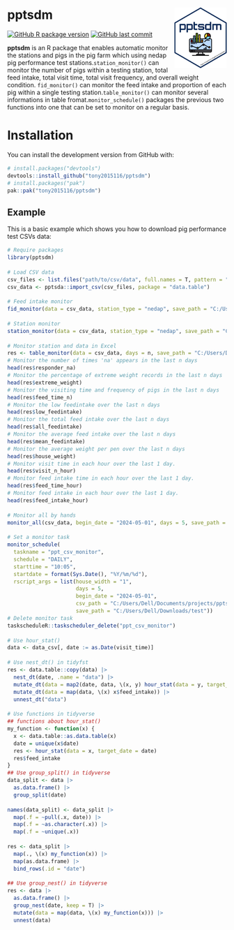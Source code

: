 # pptsdm <a href='https://tony2015116.github.io/pptsdm/'><img src='man/figures/logo.svg'  width="120" align="right" />
<!--apple-touch-icon-120x120.png-->
<!-- <picture><source srcset="reference/figures/apple-touch-icon-120x120.png" media="(prefers-color-scheme: dark)"></picture> -->

<!-- badges: start -->
[![GitHub R package version](https://img.shields.io/github/r-package/v/tony2015116/pptsdm)](#)
[![GitHub last commit](https://img.shields.io/github/last-commit/tony2015116/pptsdm)](#)
<!-- badges: end -->

**pptsdm** is an R package that enables automatic monitor the stations and pigs in the pig farm which using nedap pig performance test stations.`station_monitor()` can monitor the number of pigs within a testing station, total feed intake, total visit time, total visit frequency, and overall weight condition. `fid_monitor()` can monitor the feed intake and proportion of each pig within a single testing station.`table_monitor()` can monitor several informations in table fromat.`monitor_schedule()` packages the previous two functions into one that can be set to monitor on a regular basis.

# Installation
You can install the development version from GitHub with:
``` r
# install.packages("devtools")
devtools::install_github("tony2015116/pptsdm")
# install.packages("pak")
pak::pak("tony2015116/pptsdm")
```
## Example

This is a basic example which shows you how to download pig performance test CSVs data:

``` r
# Require packages
library(pptsdm)

# Load CSV data
csv_files <- list.files("path/to/csv/data", full.names = T, pattern = ".csv", recursive = T)
csv_data <- pptsda::import_csv(csv_files, package = "data.table")

# Feed intake monitor
fid_monitor(data = csv_data, station_type = "nedap", save_path = "C:/Users/Dell/Downloads/test")

# Station monitor
station_monitor(data = csv_data, station_type = "nedap", save_path = "C:/Users/Dell/Downloads/test")

# Monitor station and data in Excel
res <- table_monitor(data = csv_data, days = n, save_path = "C:/Users/Dell/Downloads/test")
# Monitor the number of times 'na' appears in the last n days
head(res$responder_na)
# Monitor the percentage of extreme weight records in the last n days
head(res$extreme_weight)
# Monitor the visiting time and frequency of pigs in the last n days
head(res$feed_time_n)
# Monitor the low feedintake over the last n days
head(res$low_feedintake)
# Monitor the total feed intake over the last n days
head(res$all_feedintake)
# Monitor the average feed intake over the last n days
head(res$mean_feedintake)
# Monitor the average weight per pen over the last n days
head(res$house_weight)
# Monitor visit time in each hour over the last 1 day.
head(res$visit_n_hour)
# Monitor feed intake time in each hour over the last 1 day.
head(res$feed_time_hour)
# Monitor feed intake in each hour over the last 1 day.
head(res$feed_intake_hour)

# Monitor all by hands
monitor_all(csv_data, begin_date = "2024-05-01", days = 5, save_path = "C:/Users/Dell/Downloads/test")

# Set a monitor task
monitor_schedule(
  taskname = "ppt_csv_monitor",
  schedule = "DAILY",
  starttime = "10:05",
  startdate = format(Sys.Date(), "%Y/%m/%d"),
  rscript_args = list(house_width = "1", 
                      days = 5,
                      begin_date = "2024-05-01", 
                      csv_path = "C:/Users/Dell/Documents/projects/pptsdm_data",
                      save_path = "C:/Users/Dell/Downloads/test"))
# Delete monitor task
taskscheduleR::taskscheduler_delete("ppt_csv_monitor")

# Use hour_stat()
data <- data_csv[, date := as.Date(visit_time)]

# Use nest_dt() in tidyfst
res <- data.table::copy(data) |>
  nest_dt(date, .name = "data") |>
  mutate_dt(data = map2(date, data, \(x, y) hour_stat(data = y, target_date = x))) |>
  mutate_dt(data = map(data, \(x) x$feed_intake)) |>
  unnest_dt("data")
  
# Use functions in tidyverse
## functions about hour_stat()
my_function <- function(x) {
  x <- data.table::as.data.table(x)
  date = unique(x$date)
  res <- hour_stat(data = x, target_date = date)
  res$feed_intake
}
## Use group_split() in tidyverse
data_split <- data |>
  as.data.frame() |>
  group_split(date)

names(data_split) <- data_split |>
  map(.f = ~pull(.x, date)) |>
  map(.f = ~as.character(.x)) |>
  map(.f = ~unique(.x)) 

res <- data_split |>
  map(., \(x) my_function(x)) |>
  map(as.data.frame) |>
  bind_rows(.id = "date")

## Use group_nest() in tidyverse
res <- data |>
  as.data.frame() |>
  group_nest(date, keep = T) |>
  mutate(data = map(data, \(x) my_function(x))) |>
  unnest(data)
```
